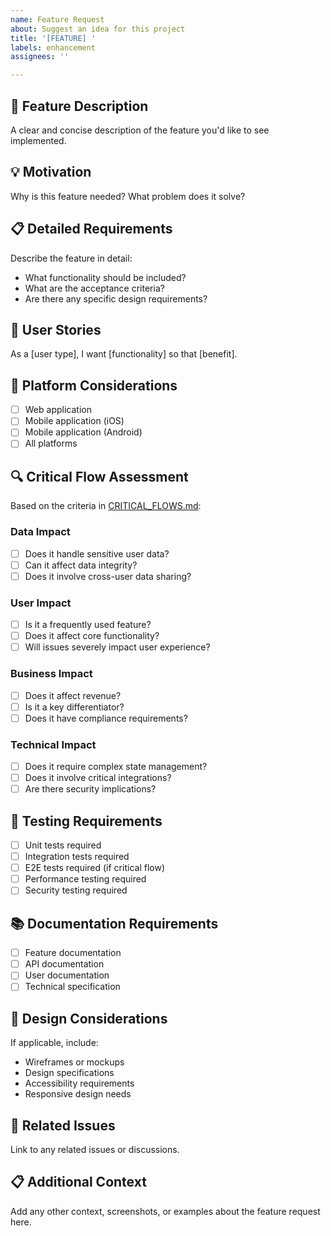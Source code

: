 ```yaml
---
name: Feature Request
about: Suggest an idea for this project
title: '[FEATURE] '
labels: enhancement
assignees: ''

---
```


## 🚀 Feature Description
A clear and concise description of the feature you'd like to see implemented.

## 💡 Motivation
Why is this feature needed? What problem does it solve?

## 📋 Detailed Requirements
Describe the feature in detail:
- What functionality should be included?
- What are the acceptance criteria?
- Are there any specific design requirements?

## 🎯 User Stories
As a [user type], I want [functionality] so that [benefit].

## 📱 Platform Considerations
- [ ] Web application
- [ ] Mobile application (iOS)
- [ ] Mobile application (Android)
- [ ] All platforms

## 🔍 Critical Flow Assessment
Based on the criteria in [CRITICAL_FLOWS.md](../docs/sdlc/CRITICAL_FLOWS.md):

### Data Impact
- [ ] Does it handle sensitive user data?
- [ ] Can it affect data integrity?
- [ ] Does it involve cross-user data sharing?

### User Impact
- [ ] Is it a frequently used feature?
- [ ] Does it affect core functionality?
- [ ] Will issues severely impact user experience?

### Business Impact
- [ ] Does it affect revenue?
- [ ] Is it a key differentiator?
- [ ] Does it have compliance requirements?

### Technical Impact
- [ ] Does it require complex state management?
- [ ] Does it involve critical integrations?
- [ ] Are there security implications?

## 🧪 Testing Requirements
- [ ] Unit tests required
- [ ] Integration tests required
- [ ] E2E tests required (if critical flow)
- [ ] Performance testing required
- [ ] Security testing required

## 📚 Documentation Requirements
- [ ] Feature documentation
- [ ] API documentation
- [ ] User documentation
- [ ] Technical specification

## 🎨 Design Considerations
If applicable, include:
- Wireframes or mockups
- Design specifications
- Accessibility requirements
- Responsive design needs

## 🔗 Related Issues
Link to any related issues or discussions.

## 📋 Additional Context
Add any other context, screenshots, or examples about the feature request here.
